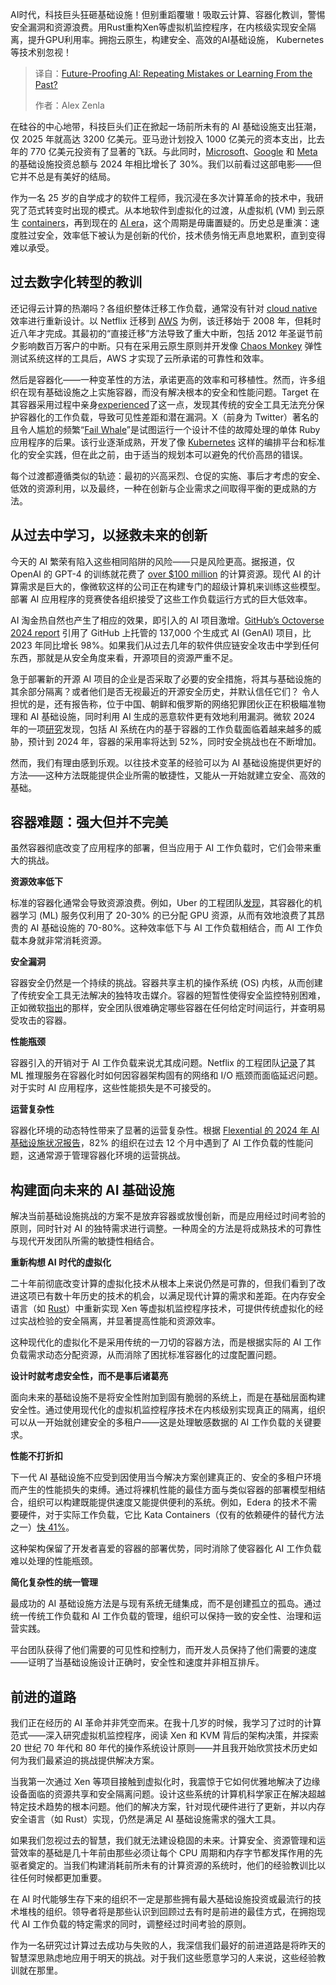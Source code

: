 
<!--
title: 面向未来的AI：重蹈覆辙还是从历史中学习？
cover: https://cdn.thenewstack.io/media/2025/05/f044c2ab-future-proofing-ai.jpg
summary: AI时代，科技巨头狂砸基础设施！但别重蹈覆辙！吸取云计算、容器化教训，警惕安全漏洞和资源浪费。用Rust重构Xen等虚拟机监控程序，在内核级实现安全隔离，提升GPU利用率。拥抱云原生，构建安全、高效的AI基础设施， Kubernetes等技术别忽视！
-->

AI时代，科技巨头狂砸基础设施！但别重蹈覆辙！吸取云计算、容器化教训，警惕安全漏洞和资源浪费。用Rust重构Xen等虚拟机监控程序，在内核级实现安全隔离，提升GPU利用率。拥抱云原生，构建安全、高效的AI基础设施， Kubernetes等技术别忽视！

> 译自：[Future-Proofing AI: Repeating Mistakes or Learning From the Past?](https://thenewstack.io/future-proofing-ai-repeating-mistakes-or-learning-from-the-past/)
> 
> 作者：Alex Zenla

在硅谷的中心地带，科技巨头们正在掀起一场前所未有的 AI 基础设施支出狂潮，仅 2025 年就高达 3200 亿美元。亚马逊计划投入 1000 亿美元的资本支出，比去年的 770 亿美元投资有了显著的飞跃。与此同时，[Microsoft](https://news.microsoft.com/?utm_content=inline+mention)、[Google](https://cloud.google.com/?utm_content=inline+mention) 和 [Meta](https://about.meta.meta/?utm_content=inline+mention) 的基础设施投资总额与 2024 年相比增长了 30%。我们以前看过这部电影——但它并不总是有美好的结局。

作为一名 25 岁的自学成才的软件工程师，我沉浸在多次计算革命的技术中，我研究了范式转变时出现的模式。从本地软件到虚拟化的过渡，从虚拟机 (VM) 到云原生 [containers](https://thenewstack.io/introduction-to-containers/)，再到现在的 [AI era](https://thenewstack.io/ai-agents-a-comprehensive-introduction-for-developers/)，这个周期是毋庸置疑的。历史总是重演：速度胜过安全，效率低下被认为是创新的代价，技术债务悄无声息地累积，直到变得难以承受。

## 过去数字化转型的教训

还记得云计算的热潮吗？各组织整体迁移工作负载，通常没有针对 [cloud native](https://thenewstack.io/cloud-native/) 效率进行重新设计。以 Netflix 迁移到 [AWS](https://aws.amazon.com/?utm_content=inline+mention) 为例，该迁移始于 2008 年，但耗时近八年才完成。其最初的“直接迁移”方法导致了重大中断，包括 2012 年圣诞节前夕影响数百万客户的中断。只有在采用云原生原则并开发像 [Chaos Monkey](https://thenewstack.io/chaos-engineering-business-value/) 弹性测试系统这样的工具后，AWS 才实现了云所承诺的可靠性和效率。

然后是容器化——一种变革性的方法，承诺更高的效率和可移植性。然而，许多组织在现有基础设施之上实施容器，而没有解决根本的安全和性能问题。Target 在其容器采用过程中亲身[experienced](https://www.ciodive.com/news/target-cloud-migration/628448/)了这一点，发现其传统的安全工具无法充分保护容器化的工作负载，导致可见性差距和潜在漏洞。X（前身为 Twitter）著名的且令人尴尬的频繁“[Fail Whale](https://www.wired.com/2013/11/qa-with-chris-fry/)”是试图运行一个设计不佳的故障处理的单体 Ruby 应用程序的后果。该行业逐渐成熟，开发了像 [Kubernetes](https://thenewstack.io/kubernetes/) 这样的编排平台和标准化的安全实践，但在此之前，由于适当的规划本可以避免的代价高昂的错误。

每个过渡都遵循类似的轨迹：最初的兴高采烈、仓促的实施、事后才考虑的安全、低效的资源利用，以及最终，一种在创新与企业需求之间取得平衡的更成熟的方法。

## 从过去中学习，以拯救未来的创新

今天的 AI 繁荣有陷入这些相同陷阱的风险——只是风险更高。据报道，仅 OpenAI 的 GPT-4 的训练就花费了 [over $100 million](https://www.wired.com/story/openai-ceo-sam-altman-the-age-of-giant-ai-models-is-already-over/) 的计算资源。现代 AI 的计算需求是巨大的，像微软这样的公司正在构建专门的超级计算机来训练这些模型。部署 AI 应用程序的竞赛使各组织接受了这些工作负载运行方式的巨大低效率。

AI 淘金热自然也产生了相应的效果，即引入的 AI 项目激增。[GitHub’s Octoverse 2024 report](https://github.blog/news-insights/octoverse/octoverse-2024/) 引用了 GitHub 上托管的 137,000 个生成式 AI (GenAI) 项目，比 2023 年同比增长 98%。如果我们从过去几年的软件供应链安全攻击中学到任何东西，那就是从安全角度来看，开源项目的资源严重不足。

急于部署新的开源 AI 项目的企业是否采取了必要的安全措施，将其与基础设施的其余部分隔离？或者他们是否无视最近的开源安全历史，并默认信任它们？
令人担忧的是，还有报告称，位于中国、朝鲜和俄罗斯的网络犯罪团伙正在积极瞄准物理和 AI 基础设施，同时利用 AI 生成的恶意软件更有效地利用漏洞。微软 2024 年的一项[研究](https://techcommunity.microsoft.com/blog/microsoftdefendercloudblog/new-innovations-in-container-security-with-unified-visibility-investigations-and/4298593)发现，包括 AI 系统在内的基于容器的工作负载面临着越来越多的威胁，预计到 2024 年，容器的采用率将达到 52%，同时安全挑战也在不断增加。

然而，我们有理由感到乐观。以往技术变革的经验可以为 AI 基础设施提供更好的方法——这种方法既能提供企业所需的敏捷性，又能从一开始就建立安全、高效的基础。

## 容器难题：强大但并不完美

虽然容器彻底改变了应用程序的部署，但当应用于 AI 工作负载时，它们会带来重大的挑战。

**资源效率低下**

标准的容器化通常会导致资源浪费。例如，Uber 的工程团队[发现](https://www.uber.com/blog/scaling-ai-ml-infrastructure-at-uber/)，其容器化的机器学习 (ML) 服务仅利用了 20-30% 的已分配 GPU 资源，从而有效地浪费了其昂贵的 AI 基础设施的 70-80%。这种效率低下与 AI 工作负载相结合，而 AI 工作负载本身就非常消耗资源。

**安全漏洞**

容器安全仍然是一个持续的挑战。容器共享主机的操作系统 (OS) 内核，从而创建了传统安全工具无法解决的独特攻击媒介。容器的短暂性使得安全监控特别困难，正如微软[指出](https://techcommunity.microsoft.com/blog/microsoftdefendercloudblog/new-innovations-in-container-security-with-unified-visibility-investigations-and/4298593)的那样，安全团队很难确定哪些容器在任何给定时间运行，并查明易受攻击的容器。

**性能瓶颈**

容器引入的开销对于 AI 工作负载来说尤其成问题。Netflix 的工程团队[记录](https://www.linkedin.com/pulse/navigating-network-challenges-case-study-netflixs-traffic-gogte-xlotf/)了其 ML 推理服务在容器化时如何因容器架构固有的网络和 I/O 瓶颈而面临延迟问题。对于实时 AI 应用程序，这些性能损失是不可接受的。

**运营复杂性**

容器化环境的动态特性带来了显著的运营复杂性。根据 [Flexential 的 2024 年 AI 基础设施状况报告](https://www.flexential.com/system/files/file/2024-07/flexential-state-of-ai-infrastructure-report-2024-hvc.pdf)，82% 的组织在过去 12 个月中遇到了 AI 工作负载的性能问题，这通常源于管理容器化环境的运营挑战。

## 构建面向未来的 AI 基础设施

解决当前基础设施挑战的方案不是放弃容器或放慢创新，而是应用经过时间考验的原则，同时针对 AI 的独特需求进行调整。一种周全的方法是将成熟技术的可靠性与现代开发团队所需的敏捷性相结合。

**重新构想 AI 时代的虚拟化**

二十年前彻底改变计算的虚拟化技术从根本上来说仍然是可靠的，但我们看到了改进这项已有数十年历史的技术的机会，以满足现代计算的需求和差距。在内存安全语言（如 [Rust](https://thenewstack.io/rust-programming-language/)）中重新实现 Xen 等虚拟机监控程序技术，可提供传统虚拟化的经过实战检验的安全隔离，并显著提高性能和资源效率。

这种现代化的虚拟化不是采用传统的一刀切的容器方法，而是根据实际的 AI 工作负载需求动态分配资源，从而消除了困扰标准容器化的过度配置问题。

**设计时就考虑安全性，而不是事后诸葛亮**

面向未来的基础设施不是将安全性附加到固有脆弱的系统上，而是在基础层面构建安全性。通过使用现代化的虚拟机监控程序技术在内核级别实现真正的隔离，组织可以从一开始就创建安全的多租户——这是处理敏感数据的 AI 工作负载的关键要求。

**性能不打折扣**

下一代 AI 基础设施不应受到因使用当今解决方案创建真正的、安全的多租户环境而产生的性能损失的束缚。通过将裸机性能的最佳方面与类似容器的部署模型相结合，组织可以构建既能提供速度又能提供便利的系统。例如，Edera 的技术不需要硬件，对于实际工作负载，它比 Kata Containers（仅有的依赖硬件的替代方法之一）[快 41%](https://arxiv.org/abs/2501.04580)。

这种架构保留了开发者喜爱的容器的部署优势，同时消除了使容器化 AI 工作负载难以处理的性能瓶颈。

**简化复杂性的统一管理**

最成功的 AI 基础设施方法是与现有系统无缝集成，而不是创建孤立的孤岛。通过统一传统工作负载和 AI 工作负载的管理，组织可以保持一致的安全性、治理和运营实践。

平台团队获得了他们需要的可见性和控制力，而开发人员保持了他们需要的速度——证明了当基础设施设计正确时，安全性和速度并非相互排斥。

## 前进的道路

我们正在经历的 AI 革命并非凭空而来。在我十几岁的时候，我学习了过时的计算范式——深入研究虚拟机监控程序，阅读 Xen 和 KVM 背后的架构决策，并探索 20 世纪 70 年代和 80 年代的操作系统设计原则——并且我开始欣赏技术历史如何为我们最紧迫的挑战提供解决方案。

当我第一次通过 Xen 等项目接触到虚拟化时，我震惊于它如何优雅地解决了边缘设备面临的资源共享和安全隔离问题。设计这些系统的计算机科学家正在解决超越特定技术趋势的根本问题。他们的解决方案，针对现代硬件进行了更新，并以内存安全语言（如 Rust）实现，仍然是满足 AI 基础设施需求的强大工具。

如果我们忽视过去的智慧，我们就无法建设稳固的未来。计算安全、资源管理和运营效率的基础是几十年前由那些必须让每个 CPU 周期和内存字节都发挥作用的先驱者奠定的。当我们构建消耗前所未有的计算资源的系统时，他们的经验教训比以往任何时候都更加重要。

在 AI 时代能够生存下来的组织不一定是那些拥有最大基础设施投资或最流行的技术堆栈的组织。领导者将是那些认识到回顾过去有时是前进的最佳方式，在拥抱现代 AI 工作负载的特定需求的同时，调整经过时间考验的原则。

作为一名研究过计算过去成功与失败的人，我深信我们最好的前进道路是将昨天的智慧深思熟虑地应用于明天的挑战。对于我们这些愿意学习的人来说，这些经验教训就在那里。